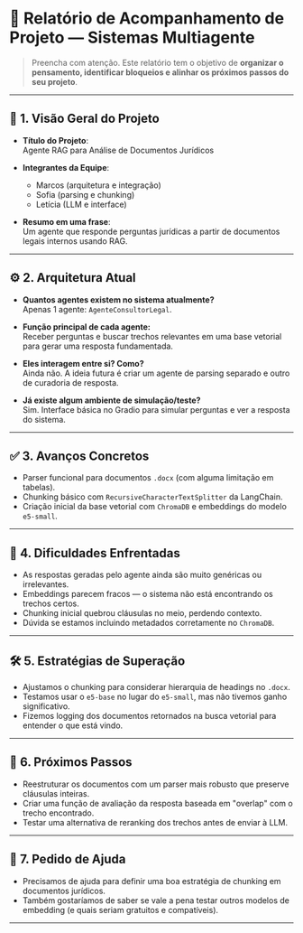 # 📄 Relatório de Acompanhamento de Projeto — Sistemas Multiagente

> Preencha com atenção. Este relatório tem o objetivo de **organizar o pensamento, identificar bloqueios e alinhar os próximos passos do seu projeto**.

---

## 🧠 1. Visão Geral do Projeto

- **Título do Projeto**:  
  Agente RAG para Análise de Documentos Jurídicos

- **Integrantes da Equipe**:  
  - Marcos (arquitetura e integração)
  - Sofia (parsing e chunking)
  - Letícia (LLM e interface)

- **Resumo em uma frase**:  
  Um agente que responde perguntas jurídicas a partir de documentos legais internos usando RAG.

---

## ⚙️ 2. Arquitetura Atual

- **Quantos agentes existem no sistema atualmente?**  
  Apenas 1 agente: `AgenteConsultorLegal`.

- **Função principal de cada agente:**  
  Receber perguntas e buscar trechos relevantes em uma base vetorial para gerar uma resposta fundamentada.

- **Eles interagem entre si? Como?**  
  Ainda não. A ideia futura é criar um agente de parsing separado e outro de curadoria de resposta.

- **Já existe algum ambiente de simulação/teste?**  
  Sim. Interface básica no Gradio para simular perguntas e ver a resposta do sistema.

---

## ✅ 3. Avanços Concretos

- Parser funcional para documentos `.docx` (com alguma limitação em tabelas).
- Chunking básico com `RecursiveCharacterTextSplitter` da LangChain.
- Criação inicial da base vetorial com `ChromaDB` e embeddings do modelo `e5-small`.

---

## 🧱 4. Dificuldades Enfrentadas

- As respostas geradas pelo agente ainda são muito genéricas ou irrelevantes.
- Embeddings parecem fracos — o sistema não está encontrando os trechos certos.
- Chunking inicial quebrou cláusulas no meio, perdendo contexto.
- Dúvida se estamos incluindo metadados corretamente no `ChromaDB`.

---

## 🛠️ 5. Estratégias de Superação

- Ajustamos o chunking para considerar hierarquia de headings no `.docx`.
- Testamos usar o `e5-base` no lugar do `e5-small`, mas não tivemos ganho significativo.
- Fizemos logging dos documentos retornados na busca vetorial para entender o que está vindo.

---

## 🎯 6. Próximos Passos

- Reestruturar os documentos com um parser mais robusto que preserve cláusulas inteiras.
- Criar uma função de avaliação da resposta baseada em "overlap" com o trecho encontrado.
- Testar uma alternativa de reranking dos trechos antes de enviar à LLM.

---

## 📢 7. Pedido de Ajuda

- Precisamos de ajuda para definir uma boa estratégia de chunking em documentos jurídicos.
- Também gostaríamos de saber se vale a pena testar outros modelos de embedding (e quais seriam gratuitos e compatíveis).

---

